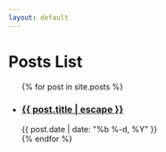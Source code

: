 ```yaml
---
layout: default
---
```

<div class="post-list">
  <h1>Posts List</h1>
  <ul>
    {% for post in site.posts %}
    <li>
      <h3>
        <a href="{{ post.url | relative_url }}">
          {{ post.title | escape }}
        </a>
      </h3>
      <span>{{ post.date | date: "%b %-d, %Y" }}</span>
    </li>
    {% endfor %}
  </ul>
</div>